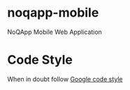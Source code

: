 noqapp-mobile
=======

NoQApp Mobile Web Application

Code Style
==========

When in doubt follow [Google code style](https://google.github.io/styleguide/javaguide.html)
